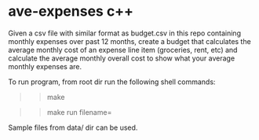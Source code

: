 # ave-expenses c++
Given a csv file with similar format as budget.csv in this repo containing monthly expenses over past 12 months, create a budget that calculates the average monthly cost of an expense line item (groceries, rent, etc) and calculate the average monthly overall cost to show what your average monthly expenses are.

To run program, from root dir run the following shell commands:
>> make

>> make run filename=<filename>
  
Sample files from data/ dir can be used.
